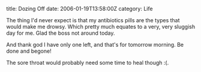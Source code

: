 title: Dozing Off
date: 2006-01-19T13:58:00Z
category: Life

The thing I'd never expect is that my antibiotics pills are the types that would make me drowsy. Which pretty much equates to a very, very sluggish day for me. Glad the boss not around today.

And thank god I have only one left, and that's for tomorrow morning. Be done and begone!

The sore throat would probably need some time to heal though :(.
